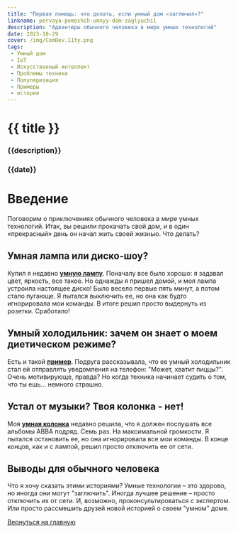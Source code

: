 ```yaml
---
title: "Первая помощь: что делать, если умный дом «заглючил»?"
linkname: pervaya-pomoshch-umnyy-dom-zaglyuchil
description: "Адвентюры обычного человека в мире умных технологий"
date: 2023-10-29
cover: /img/ComDev.11ty.png
tags: 
 - Умный дом
 - IoT
 - Искусственный интеллект
 - Проблемы техники
 - Популяризация
 - Примеры
 - истории
---
```


# {{ title }}
### {{description}}
### {{date}}

# Введение

Поговорим о приключениях обычного человека в мире умных технологий. Итак, вы решили прокачать свой дом, и в один «прекрасный» день он начал жить своей жизнью. Что делать?

## Умная лампа или диско-шоу?

Купил я недавно **[умную лампу](/)**. Поначалу все было хорошо: я задавал цвет, яркость, все такое. Но однажды я пришел домой, и моя лампа устроила настоящее диско! Было весело первые пять минут, а потом стало пугающе. Я пытался выключить ее, но она как будто игнорировала мои команды. В итоге решил просто выдернуть из розетки. Сработало!

## Умный холодильник: зачем он знает о моем диетическом режиме?

Есть и такой **[пример](/)**. Подруга рассказывала, что ее умный холодильник стал ей отправлять уведомления на телефон: "Может, хватит пиццы?". Очень мотивирующе, правда? Но когда техника начинает судить о том, что ты ешь... немного страшно.

## Устал от музыки? Твоя колонка - нет!

Моя **[умная колонка](/)** недавно решила, что я должен послушать все альбомы ABBA подряд. Семь раз. На максимальной громкости. Я пытался остановить ее, но она игнорировала все мои команды. В конце концов, как и с лампой, решил просто отключить ее от сети.

## Выводы для обычного человека

Что я хочу сказать этими историями? Умные технологии – это здорово, но иногда они могут "заглючить". Иногда лучшее решение – просто отключить их от сети. И, возможно, проконсультироваться с экспертом. Или просто рассмешить друзей новой историей о своем "умном" доме.

[Вернуться на главную](/)
